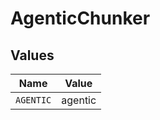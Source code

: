 # AgenticChunker


## Values

| Name      | Value     |
| --------- | --------- |
| `AGENTIC` | agentic   |